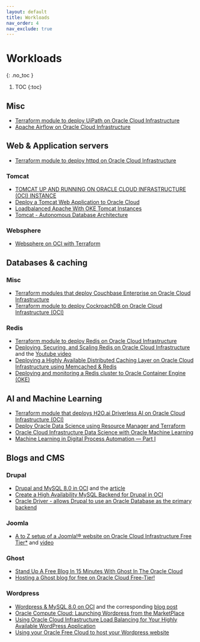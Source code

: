```yaml
---
layout: default
title: Workloads
nav_order: 4
nav_exclude: true
---
```


# Workloads
{: .no_toc }

1. TOC
{:toc}

## Misc
- [Terraform module to deploy UiPath on Oracle Cloud Infrastructure](https://github.com/oracle-quickstart/oci-uipath)
- [Apache Airflow on Oracle Cloud Infrastructure](https://github.com/oracle-quickstart/oci-airflow)

## Web & Application servers

- [Terraform module to deploy httpd on Oracle Cloud Infrastructure](https://github.com/oracle-quickstart/oci-httpd)

### Tomcat
- [TOMCAT UP AND RUNNING ON ORACLE CLOUD INFRASTRUCTURE (OCI) INSTANCE](https://reachmnadeem.wordpress.com/2019/08/22/tomcat-up-and-running-on-oracle-cloud-infrastructure-oci-instance/)
- [Deploy a Tomcat Web Application to Oracle Cloud](https://www.oracle.com/webfolder/technetwork/tutorials/obe/cloud/apaas/java/web-app-tomcat-accs/web-app-tomcat-accs.html)
- [Loadbalanced Apache With OKE Tomcat Instances](https://enabling-cloud.github.io/oci-learning/manual/LoadbalancedApacheWithOkeTomcat.html)
- [Tomcat - Autonomous Database Architecture](https://github.com/oracle-quickstart/oci-arch-tomcat-autonomous)

### Websphere
- [Websphere on OCI with Terraform](https://github.com/oracle-quickstart/oci-arch-websphere-on-oci)

## Databases & caching

### Misc
- [Terraform modules that deploy Couchbase Enterprise on Oracle Cloud Infrastructure](https://github.com/oracle-quickstart/oci-couchbase)
- [Terraform module to deploy CockroachDB on Oracle Cloud Infrastructure (OCI)](https://github.com/oracle-quickstart/oci-cockroachdb)

### Redis
- [Terraform module to deploy Redis on Oracle Cloud Infrastructure](https://github.com/oracle-quickstart/oci-redis)
- [Deploying, Securing, and Scaling Redis on Oracle Cloud Infrastructure](https://blogs.oracle.com/cloud-infrastructure/deploying,-securing,-and-scaling-redis-on-oracle-cloud-infrastructure) and the [Youtube video](https://www.youtube.com/watch?v=0xKciaxs_m8)
- [Deploying a Highly Available Distributed Caching Layer on Oracle Cloud Infrastructure using Memcached & Redis](https://docs.cloud.oracle.com/en-us/iaas/Content/Resources/Assets/whitepapers/deploying-memcached-and-redis-on-oci.pdf)
- [Deploying and monitoring a Redis cluster to Oracle Container Engine (OKE)](https://medium.com/oracledevs/deploying-and-monitoring-a-redis-cluster-to-oracle-container-engine-oke-5f210b91b800)

## AI and Machine Learning
- [Terraform module that deploys H2O.ai Driverless AI on Oracle Cloud Infrastructure (OCI)](https://github.com/oracle-quickstart/oci-h2o)
- [Deploy Oracle Data Science using Resource Manager and Terraform](https://github.com/oracle-quickstart/oci-ods-orm)
- [Oracle Cloud Infrastructure Data Science with Oracle Machine Learning](https://github.com/oracle-quickstart/oci-arch-data-science)
- [Machine Learning in Digital Process Automation — Part I](https://medium.com/oracledevs/machine-learning-in-digital-process-automation-part-i-7c7468e23804)

## Blogs and CMS

### Drupal
- [Drupal and MySQL 8.0 in OCI](https://www.youtube.com/watch?v=M1Tra855IYY) and the [article](https://www.google.com/url?sa=t&rct=j&q=&esrc=s&source=web&cd=&cad=rja&uact=8&ved=2ahUKEwipvPbXi9nrAhUgRBUIHbPaArYQtwIwAnoECAQQAQ&url=https%3A%2F%2Flefred.be%2Fcontent%2Fusing-oci-to-install-drupal-and-mysql-8-0%2F&usg=AOvVaw2f3HaQdn0wgcHnUFNxHKOo)
- [Create a High Availability MySQL Backend for Drupal in OCI](https://www.youtube.com/watch?v=C3YbVEdc-t8)
- [Oracle Driver - allows Drupal to use an Oracle Database as the primary backend](https://www.drupal.org/project/oracle)

### Joomla
- [A to Z setup of a Joomla!® website on Oracle Cloud Infrastructure Free Tier*](https://www.linkedin.com/pulse/set-up-joomla-website-oracle-cloud-infrastructure-alexis-blot-lefevre/?articleId=6671756779640254464) and [video](https://www.youtube.com/watch?v=duceoBeuL9g)

### Ghost
- [Stand Up A Free Blog In 15 Minutes With Ghost In The Oracle Cloud](https://blogs.oracle.com/developers/stand-up-a-free-blog-in-15-minutes-with-ghost-in-the-oracle-cloud)
- [Hosting a Ghost blog for free on Oracle Cloud Free-Tier!](https://blog.ryanharper.co.uk/free-vms-on-oracle-cloud/)

### Wordpress
- [Wordpress & MySQL 8.0 on OCI](https://www.youtube.com/watch?v=rBUEdt0Iy60) and the corresponding [blog post](https://lefred.be/content/using-oci-to-install-wordpress-and-mysql-8-0/)
- [Oracle Compute Cloud: Launching Wordpress from the MarketPlace](https://www.youtube.com/watch?v=M6-shGZh2TA)
- [Using Oracle Cloud Infrastructure Load Balancing for Your Highly Available WordPress Application](https://www.oracle.com/a/ocom/docs/using-oci-load-balancing-with-wordpress.pdf)
- [Using your Oracle Free Cloud to host your Wordpress website](https://dev.to/project42/using-your-oracle-free-cloud-to-host-your-wordpress-website-582f)

